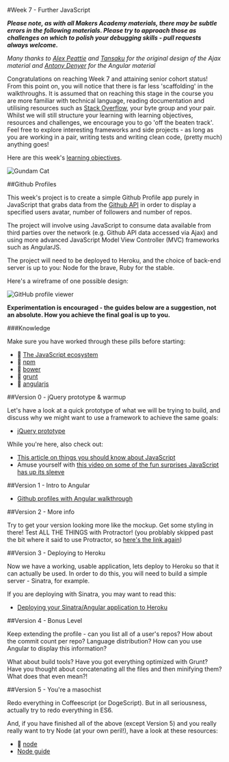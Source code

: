 #Week 7 - Further JavaScript

***Please note, as with all Makers Academy materials, there may be subtle errors in the following materials.  Please try to approach those as challenges on which to polish your debugging skills - pull requests always welcome.***

*Many thanks to [Alex Peattie](https://github.com/alexpeattie) and [Tansaku](https://github.com/tansaku) for the original design of the Ajax material and [Antony Denyer](https://github.com/antonydenyer) for the Angular material*

Congratulations on reaching Week 7 and attaining senior cohort status! From this point on, you will notice that there is far less 'scaffolding' in the walkthroughs. It is assumed that on reaching this stage in the course you are more familiar with technical language, reading documentation and utilising resources such as [Stack Overflow](http://stackoverflow.com/), your byte group and your pair. Whilst we will still structure your learning with learning objectives, resources and challenges, we encourage you to go 'off the beaten track'. Feel free to explore interesting frameworks and side projects - as long as you are working in a pair, writing tests and writing clean code, (pretty much) anything goes!

Here are this week's [learning objectives](https://github.com/makersacademy/course/blob/master/further_javascript/learning_objectives.md).

![Gundam Cat](https://developer.github.com/images/gundamcat.png)

##Github Profiles

This week's project is to create a simple Github Profile app purely in JavaScript that grabs data from the [Github API](https://developer.github.com/v3/) in order to display a specified users avatar, number of followers and number of repos.

The project will involve using JavaScript to consume data available from third parties over the network (e.g. Github API data accessed via Ajax) and using more advanced JavaScript Model View Controller (MVC) frameworks such as AngularJS. 

The project will need to be deployed to Heroku, and the choice of back-end server is up to you: Node for the brave, Ruby for the stable.

Here's a wireframe of one possible design:

![GitHub profile viewer](https://makersacademy.mybalsamiq.com/mockups/2895691.png?key=afabb09aef2901a2732515ae4349c1ec0458294b)

**Experimentation is encouraged - the guides below are a suggestion, not an absolute. How you achieve the final goal is up to you.**

###Knowledge

Make sure you have worked through these pills before starting:

* :pill: [The JavaScript ecosystem](https://github.com/makersacademy/course/blob/master/pills/javascript_ecosystem.md)
* :pill: [npm](https://github.com/makersacademy/course/blob/master/pills/npm.md)
* :pill: [bower](https://github.com/makersacademy/course/blob/master/pills/bower.md)
* :pill: [grunt](https://github.com/makersacademy/course/blob/master/pills/grunt.md)
* :pill: [angularjs](https://github.com/makersacademy/course/blob/master/pills/angularjs.md)

##Version 0 - jQuery prototype & warmup

Let's have a look at a quick prototype of what we will be trying to build, and discuss why we might want to use a framework to achieve the same goals: 

* [jQuery prototype](https://github.com/makersacademy/course/blob/master/further_javascript/jQuery.md)

While you're here, also check out:
* [This article on things you should know about JavaScript](http://skim.la/2012/02/06/things-you-should-know-about-javascript/)
* Amuse yourself with [this video on some of the fun surprises JavaScript has up its sleeve](https://www.destroyallsoftware.com/talks/wat)

##Version 1 - Intro to Angular

* [Github profiles with Angular walkthrough](https://github.com/makersacademy/course/blob/master/further_javascript/angularjs.md)  

##Version 2 - More info

Try to get your version looking more like the mockup. Get some styling in there! Test ALL THE THINGS with Protractor! (you problably skipped past the bit where it said to use Protractor, so [here's the link again](/further_javascript/protractor.md))

##Version 3 - Deploying to Heroku

Now we have a working, usable application, lets deploy to Heroku so that it can actually be used. In order to do this, you will need to build a simple server - Sinatra, for example. 

If you are deploying with Sinatra, you may want to read this:

* [Deploying your Sinatra/Angular application to Heroku](https://github.com/makersacademy/course/blob/master/pills/deploying_angular_sinatra.md)



##Version 4 - Bonus Level

Keep extending the profile - can you list all of a user's repos? How about the commit count per repo? Language distribution? How can you use Angular to display this information?

What about build tools? Have you got everything optimized with Grunt? Have you thought about concatenating all the files and then minifying them? What does that even mean?!

##Version 5 - You're a masochist

Redo everything in Coffeescript (or DogeScript). But in all seriousness, actually try to redo everything in ES6.
  
  
  
  
  
  
  
  
  
  
  
  
   
   
   
   
   
   
   
   
   
   
   
   
And, if you have finished all of the above (except Version 5) and you really really want to try Node (at your own peril!), have a look at these resources:

* :pill: [node](https://github.com/makersacademy/course/blob/master/pills/node.md)
* [Node guide](https://github.com/makersacademy/course/blob/master/node_guide.md)
